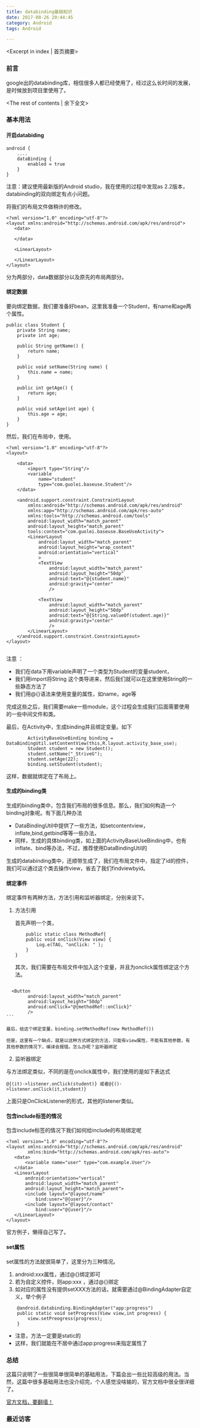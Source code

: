 ```yaml
---
title: databinding基础知识
date: 2017-08-26 20:44:45
category: Android
tags: Android

---
```

<Excerpt in index | 首页摘要>
### 前言

google出的databinding库，相信很多人都已经使用了，经过这么长时间的发展，是时候放到项目里使用了。

<!-- more -->
<The rest of contents | 余下全文>


### 基本用法

#### 开启databiding

```
android {
    ....
    dataBinding {
        enabled = true
    }
}
```

注意：建议使用最新版的Android studio，我在使用的过程中发现as 2.2版本，databinding的双向绑定有点小问题。

将我们的布局文件做稍许的修改。

```
<?xml version="1.0" encoding="utf-8"?>
<layout xmlns:android="http://schemas.android.com/apk/res/android">
   <data>
       
   </data>
   
   <LinearLayout>
   
   </LinearLayout>
</layout>
```

分为两部分，data数据部分以及原先的布局两部分。


#### 绑定数据

要向绑定数据，我们要准备好bean，这里我准备一个Student，有name和age两个属性。

```
public class Student {
    private String name;
    private int age;

    public String getName() {
        return name;
    }

    public void setName(String name) {
        this.name = name;
    }

    public int getAge() {
        return age;
    }

    public void setAge(int age) {
        this.age = age;
    }
}
```

然后，我们在布局中，使用。

```
<?xml version="1.0" encoding="utf-8"?>
<layout>

    <data>
        <import type="String"/>
        <variable
            name="student"
            type="com.guolei.baseuse.Student"/>
    </data>

    <android.support.constraint.ConstraintLayout
        xmlns:android="http://schemas.android.com/apk/res/android"
        xmlns:app="http://schemas.android.com/apk/res-auto"
        xmlns:tools="http://schemas.android.com/tools"
        android:layout_width="match_parent"
        android:layout_height="match_parent"
        tools:context="com.guolei.baseuse.BaseUseActivity">
        <LinearLayout
            android:layout_width="match_parent"
            android:layout_height="wrap_content"
            android:orientation="vertical"
            >
            <TextView
                android:layout_width="match_parent"
                android:layout_height="50dp"
                android:text="@{student.name}"
                android:gravity="center"
                />

            <TextView
                android:layout_width="match_parent"
                android:layout_height="50dp"
                android:text="@{String.valueOf(student.age)}"
                android:gravity="center"
                />
        </LinearLayout>
    </android.support.constraint.ConstraintLayout>
</layout>


```

注意 ：

* 我们在data下用variable声明了一个类型为Student的变量student，
* 我们用import将String 这个类导进来，然后我们就可以在这里使用String的一些静态方法了
* 我们用@{}语法来使用变量的属性，如name，age等

完成这些之后，我们需要make一些module，这个过程会生成我们后面需要使用的一些中间文件和类。

最后，在Activity中，生成binding并且绑定变量。如下

```
        ActivityBaseUseBinding binding = DataBindingUtil.setContentView(this,R.layout.activity_base_use);
        Student student = new Student();
        student.setName("_StriveG");
        student.setAge(22);
        binding.setStudent(student);
```

这样，数据就绑定在了布局上。

#### 生成的binding类

生成的binding类中，包含我们布局的很多信息。那么，我们如何构造一个binding对象呢。有下面几种办法

* DataBindingUtil中提供了一些方法，如setcontentview，inflate,bind,getbind等等一些办法，
* 同样，生成的具体binding类，如上面的ActivityBaseUseBinding中，也有inflate、bind等办法，不过，推荐使用DataBindingUtil的

生成的databinding类中，还顺带生成了，我们在布局文件中，指定了id的控件，我们可以通过这个类去操作view，省去了我们findviewbyid。

#### 绑定事件

绑定事件有两种方法，方法引用和监听器绑定，分别来说下。

1. 方法引用

	首先声明一个类，
	
	```
	    public static class MethodRef{
        public void onClick(View view) {
            Log.e(TAG, "onClick: " );
        }
    }
	
	```
	
	其次，我们需要在布局文件中加入这个变量，并且为onclick属性绑定这个方法。
	
	```
  <variable
            name="methodRef"
            type="com.guolei.baseuse.EventHandling.MethodRef"/>
            
      <Button
            android:layout_width="match_parent"
            android:layout_height="50dp"
            android:onClick="@{methodRef::onClick}"
            />
	```
	
	最后，给这个绑定变量，binding.setMethodRef(new MethodRef())

	但是，这里有一个缺点，就是以这种方式绑定的方法，只能有view属性，不能有其他参数，有其他参数的情况下，编译会报错。怎么办呢？监听器绑定
	
2. 监听器绑定

与方法绑定类似，不同的是在onclick属性中，我们使用的是如下表达式

```
@{(it)->listener.onClick(student)} 或者@{()->listener.onClick(it,student)}

```

上面只是OnClickListener的形式，其他的listener类似。

#### 包含include标签的情况

包含include标签的情况下我们如何给include的布局绑定呢

```
<?xml version="1.0" encoding="utf-8"?>
<layout xmlns:android="http://schemas.android.com/apk/res/android"
        xmlns:bind="http://schemas.android.com/apk/res-auto">
   <data>
       <variable name="user" type="com.example.User"/>
   </data>
   <LinearLayout
       android:orientation="vertical"
       android:layout_width="match_parent"
       android:layout_height="match_parent">
       <include layout="@layout/name"
           bind:user="@{user}"/>
       <include layout="@layout/contact"
           bind:user="@{user}"/>
   </LinearLayout>
</layout>
```

官方例子，懒得自己写了。

#### set属性

set属性的方法就很简单了，这里分为三种情况。

1. android:xxx属性，通过@{}绑定即可
2. 若为自定义控件，则app:xxx ，通过@{}绑定
3. 如对应的属性没有提供setXXX方法的话，就需要通过@BindingAdapter自定义，举个例子

```
    @android.databinding.BindingAdapter("app:progress")
    public static void setProgress(View view,int progress) {
        view.setPreogress(progress);
    }
```

* 注意，方法一定要是static的
* 这样，我们就能在不居中通过app:progress来指定属性了


### 总结

这篇只说明了一些很简单很简单的基础用法，下篇会出一些比较高级的用法。当然，这篇中很多基础用法也没介绍完，个人感觉没啥输的，官方文档中很全很详细了。

[官方文档，要翻墙！](https://developer.android.com/topic/libraries/data-binding/index.html)
### 最近访客
<ul class="ds-recent-visitors" data-num-items="46" data-avatar-size="40"></ul>